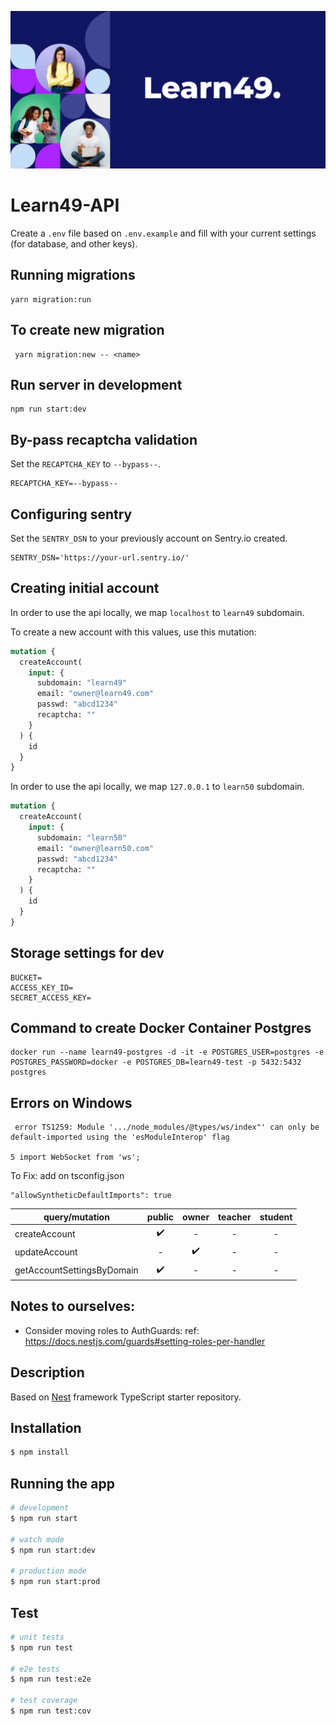 <p align="center">
  <img src="learn49.png" />
</p>

# Learn49-API

Create a `.env` file based on `.env.example` and fill with your current settings (for database, and other keys).

## Running migrations

```
yarn migration:run
```

## To create new migration

```
 yarn migration:new -- <name>
```

## Run server in development

```
npm run start:dev
```

## By-pass recaptcha validation

Set the `RECAPTCHA_KEY` to `--bypass--`.

```
RECAPTCHA_KEY=--bypass--
```

## Configuring sentry

Set the `SENTRY_DSN` to your previously account on Sentry.io created.

```
SENTRY_DSN='https://your-url.sentry.io/'
```

## Creating initial account

In order to use the api locally, we map `localhost` to `learn49` subdomain.

To create a new account with this values, use this mutation:

```graphql
mutation {
  createAccount(
    input: {
      subdomain: "learn49"
      email: "owner@learn49.com"
      passwd: "abcd1234"
      recaptcha: ""
    }
  ) {
    id
  }
}
```

In order to use the api locally, we map `127.0.0.1` to `learn50` subdomain.

```graphql
mutation {
  createAccount(
    input: {
      subdomain: "learn50"
      email: "owner@learn50.com"
      passwd: "abcd1234"
      recaptcha: ""
    }
  ) {
    id
  }
}
```

## Storage settings for dev

```
BUCKET=
ACCESS_KEY_ID=
SECRET_ACCESS_KEY=
```

## Command to create Docker Container Postgres

```
docker run --name learn49-postgres -d -it -e POSTGRES_USER=postgres -e POSTGRES_PASSWORD=docker -e POSTGRES_DB=learn49-test -p 5432:5432 postgres
```

## Errors on Windows

```
 error TS1259: Module '.../node_modules/@types/ws/index"' can only be default-imported using the 'esModuleInterop' flag

5 import WebSocket from 'ws';
```

To Fix: add on tsconfig.json

```
"allowSyntheticDefaultImports": true
```

| query/mutation             | public | owner | teacher | student |
| -------------------------- | :----: | :---: | :-----: | :-----: |
| createAccount              |   ✔️   |   -   |    -    |    -    |
| updateAccount              |   -    |  ✔️   |    -    |    -    |
| getAccountSettingsByDomain |   ✔️   |   -   |    -    |    -    |

## Notes to ourselves:

- Consider moving roles to AuthGuards: ref: https://docs.nestjs.com/guards#setting-roles-per-handler

## Description

Based on [Nest](https://github.com/nestjs/nest) framework TypeScript starter repository.

## Installation

```bash
$ npm install
```

## Running the app

```bash
# development
$ npm run start

# watch mode
$ npm run start:dev

# production mode
$ npm run start:prod
```

## Test

```bash
# unit tests
$ npm run test

# e2e tests
$ npm run test:e2e

# test coverage
$ npm run test:cov
```
